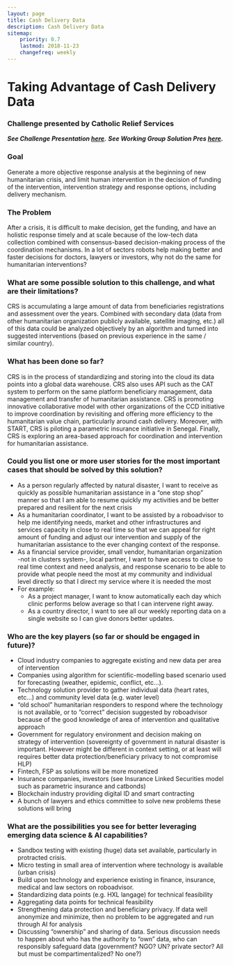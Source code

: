 ```yaml
---
layout: page
title: Cash Delivery Data
description: Cash Delivery Data
sitemap:
    priority: 0.7
    lastmod: 2018-11-23
    changefreq: weekly
---
```

# Taking Advantage of Cash Delivery Data 

### Challenge presented by Catholic Relief Services

***See Challenge Presentation [here](https://www.slideshare.net/dighr/challenge-1-big-data-and-cash).***
***See Working Group Solution Pres [here](https://www.slideshare.net/dighr/challenge-1-cash-big-data-working-group-solution).***

### Goal

Generate a more objective response analysis at the beginning of new humanitarian crisis, and limit human intervention in the decision of funding of the intervention, intervention strategy and response options, including delivery mechanism. 

### The Problem

After a crisis, it is difficult to make decision, get the funding, and have an holistic response timely and at scale because of the low-tech data collection combined with consensus-based decision-making process of the coordination mechanisms. 
In a lot of sectors robots help making better and faster decisions for doctors, lawyers or investors, why not do the same for humanitarian interventions? 

### What are some possible solution to this challenge, and what are their limitations?
CRS is accumulating a large amount of data from beneficiaries registrations and assessment over the years. Combined with secondary data (data from other humanitarian organization publicly available, satellite imaging, etc.) all of this data could be analyzed objectively by an algorithm and turned into suggested interventions (based on previous experience in the same / similar country).

### What has been done so far? 
CRS is in the process of standardizing and storing into the cloud its data points into a global data warehouse. CRS also uses API such as the CAT system to perform on the same platform beneficiary management, data management and transfer of humanitarian assistance. CRS is promoting innovative collaborative model with other organizations of the CCD initiative to improve coordination by revisiting and offering more efficiency to the humanitarian value chain, particularly around cash delivery. Moreover, with START, CRS is piloting a parametric insurance initiative in Senegal. Finally, CRS is exploring an area-based approach for coordination and intervention for humanitarian assistance. 

### Could you list one or more user stories for the most important cases that should be solved by this solution? 
* As a person regularly affected by natural disaster, I want to receive as quickly as possible humanitarian assistance in a  “one stop shop” manner so that I am able to resume quickly my activities and be better prepared and resilient for the next crisis
* As a humanitarian coordinator, I want to be assisted by a roboadvisor to help me identifying needs, market and other infrastructures and services capacity in close to real time so that we can appeal for right amount of funding and adjust our intervention and supply of the humanitarian assistance to the ever changing context of the response.  
* As a financial service provider, small vendor, humanitarian organization -not in clusters system-, local partner, I want to have access to close to real time context and need analysis, and response scenario to be able to provide what people need the most at my community and individual level directly so that I direct my service where it is needed the most 
* For example: 
	* As a project manager, I want to know automatically each day which clinic performs below average so that I can intervene right away.
	* As a country director, I want to see all our weekly reporting data on a single website so I can give donors better updates.

### Who are the key players (so far or should be engaged in future)?

* Cloud industry companies to aggregate existing and new data per area of intervention 
* Companies using algorithm for scientific-modelling based scenario used for forecasting (weather, epidemic, conflict, etc…).
* Technology solution provider to gather individual data (heart rates, etc…) and community level data (e.g. water level)
* “old school” humanitarian responders to respond where the technology is not available, or to “correct” decision suggested by roboadvisor because of the good knowledge of area of intervention and qualitative approach
* Government for regulatory environment and decision making on strategy of intervention (sovereignty of government in natural disaster is important. However might be different in context setting, or at least will requires better data protection/beneficiary privacy to not compromise HLP)
* Fintech, FSP as solutions will be more monetized
* Insurance companies, investors (see Insurance Linked Securities model such as parametric insurance and catbonds)
* Blockchain industry providing digital ID and smart contracting
* A bunch of lawyers and ethics committee to solve new problems these solutions will bring 

### What are the possibilities you see for better leveraging emerging data science & AI capabilities? 

* Sandbox testing with existing (huge) data set available, particularly in protracted crisis. 
* Micro testing in small area of intervention where technology is available (urban crisis)
* Build upon technology and experience existing in finance, insurance, medical and law sectors on roboadvisor. 
* Standardizing data points (e.g. HXL langage) for technical feasibility
* Aggregating data points for technical feasibility
* Strengthening data protection and beneficiary privacy. If data well anonymize and minimize, then no problem to be aggregated and run through AI for analysis
* Discussing “ownership” and sharing of data. Serious discussion needs to happen about who has the authority to “own” data, who can responsibly safeguard data (government? NGO? UN? private sector? All but must be compartimentalized? No one?)
